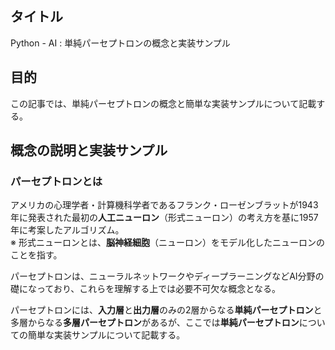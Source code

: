 ## タイトル
Python - AI : 単純パーセプトロンの概念と実装サンプル

## 目的
この記事では、単純パーセプトロンの概念と簡単な実装サンプルについて記載する。

## 概念の説明と実装サンプル
### パーセプトロンとは
アメリカの心理学者・計算機科学者であるフランク・ローゼンブラットが1943年に発表された最初の**人工ニューロン**（形式ニューロン）の考え方を基に1957年に考案したアルゴリズム。<br>
※ 形式ニューロンとは、**脳神経細胞**（ニューロン）をモデル化したニューロンのことを指す。

パーセプトロンは、ニューラルネットワークやディープラーニングなどAI分野の礎になっており、これらを理解する上では必要不可欠な概念となる。

パーセプトロンには、**入力層**と**出力層**のみの2層からなる**単純パーセプトロン**と多層からなる**多層パーセプトロン**があるが、ここでは**単純パーセプトロン**についての簡単な実装サンプルについて記載する。
